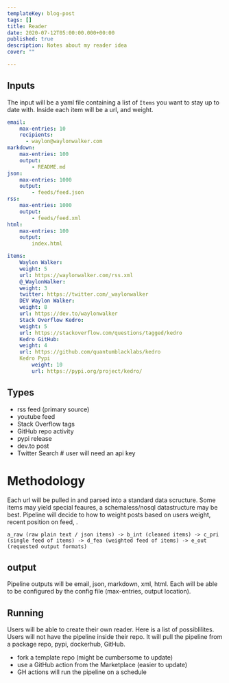 ```yaml
---
templateKey: blog-post
tags: []
title: Reader
date: 2020-07-12T05:00:00.000+00:00
published: true
description: Notes about my reader idea
cover: ""

---
```


## Inputs

The input will be a yaml file containing a list of `Items` you want to stay up to date with.  Inside each item will be a url, and weight.


``` yaml
email:
    max-entries: 10
    recipients:
      - waylon@waylonwalker.com
markdown:
    max-entries: 100
    output:
        - README.md
json:
    max-entries: 1000
    output:
        - feeds/feed.json
rss:
    max-entries: 1000
    output:
        - feeds/feed.xml
html:
    max-entries: 100
    output:
        index.html

items:
    Waylon Walker:
    weight: 5
    url: https://waylonwalker.com/rss.xml
    @_WaylonWalker:
    weight: 3
    twitter: https://twitter.com/_waylonwalker
    DEV Waylon Walker:
    weight: 8
    url: https://dev.to/waylonwalker
    Stack Overflow Kedro:
    weight: 5
    url: https://stackoverflow.com/questions/tagged/kedro
    Kedro GitHub:
    weight: 4
    url: https://github.com/quantumblacklabs/kedro
    Kedro Pypi
        weight: 10
        url: https://pypi.org/project/kedro/
```


## Types

* rss feed (primary source)
* youtube feed
* Stack Overflow tags
* GitHub repo activity
* pypi release
* dev.to post
* Twitter Search # user will need an api key

# Methodology

Each url will be pulled in and parsed into a standard data scructure.  Some items may yield special feaures, a schemaless/nosql datastructure may be best.  Pipeline will decide to how to weight posts based on users weight, recent position on feed, .

```
a_raw (raw plain text / json items) -> b_int (cleaned items) -> c_pri (single feed of items) -> d_fea (weighted feed of items) -> e_out (requested output formats)
```

## output

Pipeline outputs will be email, json, markdown, xml, html.  Each will be able to be configured by the config file (max-entries, output location).


## Running

Users will be able to create their own reader.  Here is a list of possiblilites.  Users will not have the pipeline inside their repo. It will pull the pipeline from a package repo, pypi, dockerhub, GitHub.

* fork a template repo (might be cumbersome to update)
* use a GitHub action from the Marketplace (easier to update)
* GH actions will run the pipeline on a schedule
